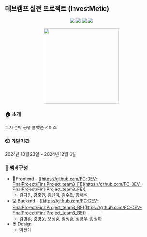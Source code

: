 ## 데브캠프 실전 프로젝트 (InvestMetic)

<p align='center'>
    <img src="https://img.shields.io/badge/SpringBoot-v3.3.5-6db33f?logo=Spring-boot"/>
    <img src="https://img.shields.io/badge/SpringSecurity-v6.3.4-white?logo=Spring-security"/>
    <img src="https://img.shields.io/badge/Junit-v4.13.2-white?logo=Junit5"/>
    <img src="https://img.shields.io/badge/MySQL-v8.3.0-white?logo=MySQL"/>
</p>

<p align='center'>
  <img src="https://github.com/user-attachments/assets/021eae1a-677d-4e55-b0ef-a85c7455b69e" width="249px" />
</p>

### 🏠 소개
투자 전략 공유 플랫폼 서비스

### ⏲️ 개발기간
2024년 10월 23일 ~ 2024년 12월 6일

### 🧙 멤버구성
- :lipstick: Frontend - ([https://github.com/FC-DEV-FinalProject/FinalProject_team3_FE](https://github.com/FC-DEV-FinalProject/FinalProject_team3_FE))
  - 김다은, 강호연, 김난아, 김수민, 양해석
- :computer: Backend - ([https://github.com/FC-DEV-FinalProject/FinalProject_team3_BE](https://github.com/FC-DEV-FinalProject/FinalProject_team3_BE))
  - 김병훈, 강영웅, 오정훈, 임정훈, 정룡우, 황정하
- 😎 Design
  - 박진이
